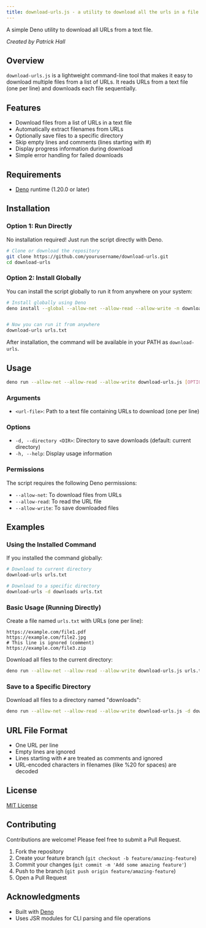 ```yaml
---
title: download-urls.js - a utility to download all the urls in a file to a subdirectory
---
```


A simple Deno utility to download all URLs from a text file.

*Created by Patrick Hall*

## Overview

`download-urls.js` is a lightweight command-line tool that makes it easy to download multiple files from a list of URLs. It reads URLs from a text file (one per line) and downloads each file sequentially.

## Features

- Download files from a list of URLs in a text file
- Automatically extract filenames from URLs
- Optionally save files to a specific directory
- Skip empty lines and comments (lines starting with #)
- Display progress information during download
- Simple error handling for failed downloads

## Requirements

- [Deno](https://deno.com/) runtime (1.20.0 or later)

## Installation

### Option 1: Run Directly

No installation required! Just run the script directly with Deno.

```bash
# Clone or download the repository
git clone https://github.com/yourusername/download-urls.git
cd download-urls
```

### Option 2: Install Globally


You can install the script globally to run it from anywhere on your system:

```bash
# Install globally using Deno
deno install --global --allow-net --allow-read --allow-write -n download-urls https://raw.githubusercontent.com/amundo/download-urls/main/download-urls.js


# Now you can run it from anywhere
download-urls urls.txt
```

After installation, the command will be available in your PATH as `download-urls`.

## Usage

```bash
deno run --allow-net --allow-read --allow-write download-urls.js [OPTIONS] <url-file>
```

### Arguments

- `<url-file>`: Path to a text file containing URLs to download (one per line)

### Options

- `-d, --directory <DIR>`: Directory to save downloads (default: current directory)
- `-h, --help`: Display usage information

### Permissions

The script requires the following Deno permissions:
- `--allow-net`: To download files from URLs
- `--allow-read`: To read the URL file
- `--allow-write`: To save downloaded files

## Examples

### Using the Installed Command

If you installed the command globally:

```bash
# Download to current directory
download-urls urls.txt

# Download to a specific directory
download-urls -d downloads urls.txt
```

### Basic Usage (Running Directly)

Create a file named `urls.txt` with URLs (one per line):

```
https://example.com/file1.pdf
https://example.com/file2.jpg
# This line is ignored (comment)
https://example.com/file3.zip

```

Download all files to the current directory:

```bash
deno run --allow-net --allow-read --allow-write download-urls.js urls.txt
```

### Save to a Specific Directory

Download all files to a directory named "downloads":

```bash
deno run --allow-net --allow-read --allow-write download-urls.js -d downloads urls.txt
```

## URL File Format

- One URL per line
- Empty lines are ignored
- Lines starting with `#` are treated as comments and ignored
- URL-encoded characters in filenames (like %20 for spaces) are decoded

## License

[MIT License](LICENSE)

## Contributing

Contributions are welcome! Please feel free to submit a Pull Request.

1. Fork the repository
2. Create your feature branch (`git checkout -b feature/amazing-feature`)
3. Commit your changes (`git commit -m 'Add some amazing feature'`)
4. Push to the branch (`git push origin feature/amazing-feature`)
5. Open a Pull Request

## Acknowledgments

- Built with [Deno](https://deno.com/)
- Uses JSR modules for CLI parsing and file operations